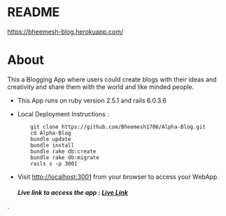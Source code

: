 # README

https://bheemesh-blog.herokuapp.com/
# About
   This a Blogging App where users could create blogs with their ideas and creativity and share them with the 
   world and like minded people.

* This App runs on ruby version 2.5.1 and rails 6.0.3.6

* Local Deployment Instructions :
  ```
      git clone https://github.com/Bheemesh1706/Alpha-Blog.git
      cd Alpha-Blog
      bundle update
      bundle install
      bundle rake db:create
      bundle rake db:migrate
      rails s -p 3001
  ```
* Visit [http://localhost:3001](http://localhost:3001) from your browser to access your WebApp.




  ##### **Live link to access the app :** *[Live Link](https://bheemesh-blog.herokuapp.com/)*
`




